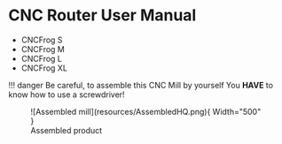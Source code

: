 # CNC Router User Manual
- CNCFrog S
- CNCFrog M
- CNCFrog L
- CNCFrog XL

!!! danger
    Be careful, to assemble this CNC Mill by yourself You __HAVE__ to know how to use a screwdriver! 

<figure markdown>
  ![Assembled mill](resources/AssembledHQ.png){ Width="500" }
  <figcaption>Assembled product</figcaption>
</figure>
